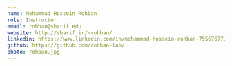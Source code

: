 ```yaml
---
name: Mohammad Hossein Rohban
role: Instructor
email: rohban@sharif.edu
website: http://sharif.ir/~rohban/
linkedin: https://www.linkedin.com/in/mohammad-hossein-rohban-75567677/
github: https://github.com/rohban-lab/
photo: rohban.jpg
---
```

